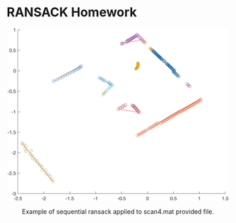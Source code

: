 # RANSACK Homework
<p align="center">
  <img src="./ransack/scan4-out.png" width="500"/>
</p>
<p align="center">
  Example of sequential ransack applied to scan4.mat provided file. 
</p>
